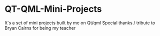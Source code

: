 # QT-QML-Mini-Projects
It's a set of mini projects built by me on Qt/qml
Special thanks / tribute to Bryan Cairns for being my teacher
